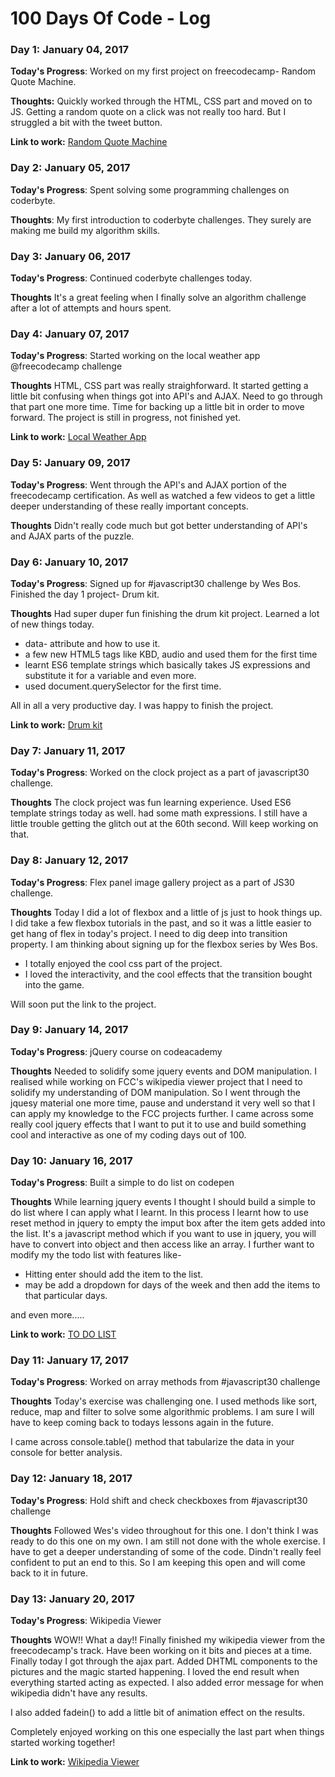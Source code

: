 # 100 Days Of Code - Log

### Day 1: January 04, 2017


**Today's Progress**: Worked on my first project on freecodecamp- Random Quote Machine.

**Thoughts:** Quickly worked through the HTML, CSS part and moved on to JS. Getting a random quote on a click was not really too hard. But I struggled a bit with the tweet button.

**Link to work:** [Random Quote Machine](https://codepen.io/manalij/pen/BpyaaJ)

### Day 2: January 05, 2017

**Today's Progress**: Spent solving some programming challenges on coderbyte.

**Thoughts**: My first introduction to coderbyte challenges. They surely are making me build my algorithm skills.


### Day 3: January 06, 2017

**Today's Progress**: Continued  coderbyte challenges today.

**Thoughts** It's a great feeling when I finally solve an algorithm challenge after a lot of attempts and hours spent.


### Day 4: January 07, 2017

**Today's Progress**: Started working on the local weather app @freecodecamp challenge

**Thoughts** HTML, CSS part was really straighforward. It started getting a little bit confusing when things got into API's and AJAX. Need to go through that part one more time. Time for backing up a little bit in order to move forward. The project is still in progress, not finished yet.

**Link to work:** [Local Weather App](https://codepen.io/manalij/pen/LxVqxJ)


### Day 5: January 09, 2017

**Today's Progress**: Went through the API's and AJAX portion of the freecodecamp certification. As well as watched a few videos to get a little deeper understanding of these really important concepts. 

**Thoughts** Didn't really code much but got better understanding of API's and AJAX parts of the puzzle.


### Day 6: January 10, 2017

**Today's Progress**: Signed up for #javascript30 challenge by Wes Bos. Finished the day 1 project- Drum kit. 

**Thoughts** Had super duper fun finishing the drum kit project. Learned a lot of new things today.
- data- attribute and how to use it.
- a few new HTML5 tags like KBD, audio and used them for the first time
- learnt ES6 template strings which basically takes JS expressions and substitute it for a variable and even more.
- used document.querySelector for the first time.

All in all a very productive day. I was happy to finish the project.

**Link to work:** [Drum kit](http://manalijoshi.net/javascript-30challenges/drum-kit/ch-1-drum-kit.html)



### Day 7: January 11, 2017

**Today's Progress**: Worked on the clock project as a part of javascript30 challenge. 

**Thoughts** The clock project was fun learning experience. Used ES6 template strings today as well. had some math expressions. I still have a little trouble getting the glitch out at the 60th second. Will keep working on that.


### Day 8: January 12, 2017

**Today's Progress**: Flex panel image gallery project as a part of JS30 challenge. 

**Thoughts** Today I did a lot of flexbox and a little of js just to hook things up. I did take a few flexbox tutorials in the past, and so it was a little easier to get hang of flex in today's project. I need to dig deep into transition property. I am thinking about signing up for the flexbox series by Wes Bos.
- I totally enjoyed the cool css part of the project.
- I loved the interactivity, and the cool effects that the transition bought into the game.

Will soon put the link to the project.


### Day 9: January 14, 2017

**Today's Progress**: jQuery course on codeacademy

**Thoughts** Needed to solidify some jquery events and DOM manipulation.
I realised while working on FCC's wikipedia viewer project that I need to solidify my understanding of DOM manipulation. So I went through the jquesy material one more time, pause and understand it very well so that I can apply my knowledge to the FCC projects further.
I came across some really cool jquery effects that I want to put it to use and build something cool and interactive as one of my coding days out of 100.

### Day 10: January 16, 2017

**Today's Progress**: Built a simple to do list on codepen

**Thoughts** While learning jquery events I thought I should build a simple to do list where I can apply what I learnt.
In this process I learnt how to use reset method in jquery to empty the imput box after the item gets added into the list. It's a javascript method which if you want to use in jquery, you will have to convert into object and then access like an array.
I further want to modify my the todo list with features like-
- Hitting enter should add the item to the list.
- may be add a dropdown for days of the week and then add the items to that particular days.

and even more.....

**Link to work:** [TO DO LIST](http://codepen.io/manalij/full/LxbYwJ/)


### Day 11: January 17, 2017

**Today's Progress**: Worked on array methods from #javascript30 challenge

**Thoughts** Today's exercise was challenging one. I used methods like sort, reduce, map and filter to solve some algorithmic problems. I am sure I will have to keep coming back to todays lessons again in the future.

I came across console.table() method that tabularize the data in your console for better analysis.



### Day 12: January 18, 2017

**Today's Progress**: Hold shift and check checkboxes from #javascript30 challenge

**Thoughts** Followed Wes's video throughout for this one. I don't think I was ready to do this one on my own. I am still not done with the whole exercise. I have to get a deeper understanding of some of the code. Dindn't really feel confident to put an end to this. So I am keeping this open and will come back to it in future.


### Day 13: January 20, 2017

**Today's Progress**: Wikipedia Viewer

**Thoughts**  WOW!! What a day!! Finally finished my wikipedia viewer from the freecodecamp's track. Have been working on it bits and pieces at a time. Finally today I got through the ajax part. Added DHTML components to the pictures and the magic started happening. I loved the end result when everything started acting as expected.
I also added error message for when wikipedia didn't have any results.

I also added fadein() to add a little bit of animation effect on the results.

Completely enjoyed working on this one especially the last part when things started working together!

**Link to work:** [Wikipedia Viewer](http://codepen.io/manalij/full/EKoMgM/)







